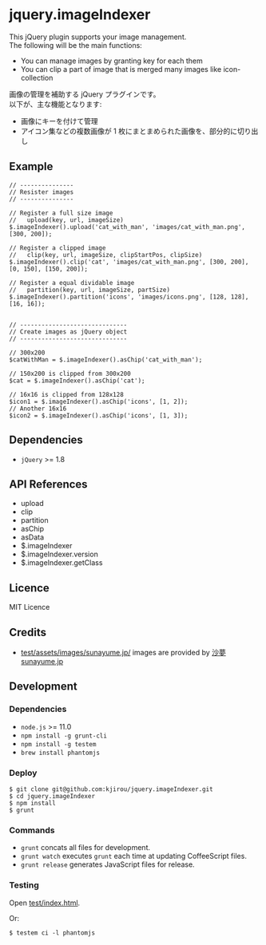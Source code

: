jquery.imageIndexer
===================

This jQuery plugin supports your image management.  
The following will be the main functions:

- You can manage images by granting key for each them
- You can clip a part of image that is merged many images like icon-collection


画像の管理を補助する jQuery プラグインです。  
以下が、主な機能となります:

- 画像にキーを付けて管理
- アイコン集などの複数画像が 1 枚にまとまめられた画像を、部分的に切り出し





## Example

```
// ---------------
// Resister images
// ---------------

// Register a full size image
//   upload(key, url, imageSize)
$.imageIndexer().upload('cat_with_man', 'images/cat_with_man.png', [300, 200]);

// Register a clipped image
//   clip(key, url, imageSize, clipStartPos, clipSize)
$.imageIndexer().clip('cat', 'images/cat_with_man.png', [300, 200], [0, 150], [150, 200]);

// Register a equal dividable image
//   partition(key, url, imageSize, partSize)
$.imageIndexer().partition('icons', 'images/icons.png', [128, 128], [16, 16]);


// ------------------------------
// Create images as jQuery object
// ------------------------------

// 300x200
$catWithMan = $.imageIndexer().asChip('cat_with_man');

// 150x200 is clipped from 300x200
$cat = $.imageIndexer().asChip('cat');

// 16x16 is clipped from 128x128
$icon1 = $.imageIndexer().asChip('icons', [1, 2]);
// Another 16x16
$icon2 = $.imageIndexer().asChip('icons', [1, 3]);
```

## Dependencies

- `jQuery` >= 1.8


## API References

- upload
- clip
- partition
- asChip
- asData
- $.imageIndexer
- $.imageIndexer.version
- $.imageIndexer.getClass


## Licence

MIT Licence


## Credits

- [test/assets/images/sunayume.jp/](test/assets/images/sunayume.jp/) images are provided by [沙夢 sunayume.jp](http://sunayume.jp/)


## Development

### Dependencies

- `node.js` >= 11.0
- `npm install -g grunt-cli`
- `npm install -g testem`
- `brew install phantomjs`

### Deploy

```
$ git clone git@github.com:kjirou/jquery.imageIndexer.git
$ cd jquery.imageIndexer
$ npm install
$ grunt
```

### Commands

- `grunt` concats all files for development.
- `grunt watch` executes `grunt` each time at updating CoffeeScript files.
- `grunt release` generates JavaScript files for release.

### Testing

Open [test/index.html](test/index.html).

Or:
```
$ testem ci -l phantomjs
```
